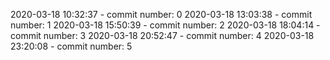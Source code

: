 2020-03-18 10:32:37 - commit number: 0
2020-03-18 13:03:38 - commit number: 1
2020-03-18 15:50:39 - commit number: 2
2020-03-18 18:04:14 - commit number: 3
2020-03-18 20:52:47 - commit number: 4
2020-03-18 23:20:08 - commit number: 5
